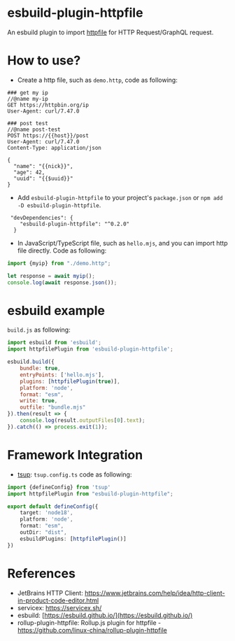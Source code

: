 esbuild-plugin-httpfile
==================================
An esbuild plugin to import [httpfile](https://www.jetbrains.com/help/idea/http-client-in-product-code-editor.html) for HTTP Request/GraphQL request.

# How to use?

* Create a http file, such as `demo.http`, code as following:

```
### get my ip
//@name my-ip
GET https://httpbin.org/ip
User-Agent: curl/7.47.0

### post test
//@name post-test
POST https://{{host}}/post
User-Agent: curl/7.47.0
Content-Type: application/json

{
  "name": "{{nick}}",
  "age": 42,
  "uuid": "{{$uuid}}"
}
```

* Add `esbuild-plugin-httpfile` to your project's `package.json` or `npm add -D esbuild-plugin-httpfile`.

```
 "devDependencies": {
    "esbuild-plugin-httpfile": "^0.2.0"
  }
```

* In JavaScript/TypeScript file, such as `hello.mjs`, and you can import http file directly. Code as following:

```javascript
import {myip} from "./demo.http";

let response = await myip();
console.log(await response.json());
```

# esbuild example

`build.js` as following:

```javascript
import esbuild from 'esbuild';
import httpfilePlugin from 'esbuild-plugin-httpfile';

esbuild.build({
    bundle: true,
    entryPoints: ['hello.mjs'],
    plugins: [httpfilePlugin(true)],
    platform: 'node',
    format: "esm",
    write: true,
    outfile: "bundle.mjs"
}).then(result => {
    console.log(result.outputFiles[0].text);
}).catch(() => process.exit(1));
```

# Framework Integration

* [tsup](https://tsup.egoist.dev/): `tsup.config.ts` code as following:

```typescript
import {defineConfig} from 'tsup'
import httpfilePlugin from "esbuild-plugin-httpfile";

export default defineConfig({
    target: 'node18',
    platform: 'node',
    format: "esm",
    outDir: "dist",
    esbuildPlugins: [httpfilePlugin()]
})
```

# References

* JetBrains HTTP Client: https://www.jetbrains.com/help/idea/http-client-in-product-code-editor.html
* servicex: https://servicex.sh/
* esbuild: [https://esbuild.github.io/](https://esbuild.github.io/)
* rollup-plugin-httpfile: Rollup.js plugin for httpfile - https://github.com/linux-china/rollup-plugin-httpfile
